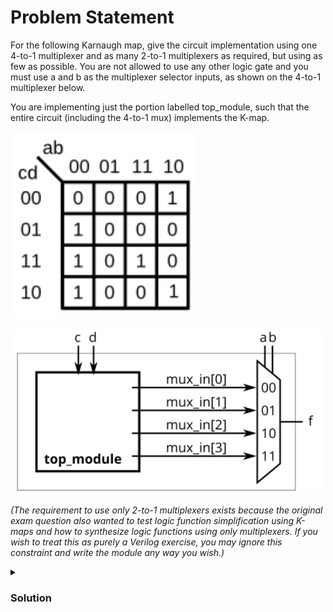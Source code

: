 # Problem Statement

For the following Karnaugh map, give the circuit implementation using one 4-to-1 multiplexer and as many 2-to-1 multiplexers as required, but using as few as possible. You are not allowed to use any other logic gate and you must use a and b as the multiplexer selector inputs, as shown on the 4-to-1 multiplexer below.

You are implementing just the portion labelled top_module, such that the entire circuit (including the 4-to-1 mux) implements the K-map.

![alt text](image.png)

![alt text](image-1.png)

*(The requirement to use only 2-to-1 multiplexers exists because the original exam question also wanted to test logic function simplification using K-maps and how to synthesize logic functions using only multiplexers. If you wish to treat this as purely a Verilog exercise, you may ignore this constraint and write the module any way you wish.)*

<details>
    <summary><h3> Solution </h3>
</summary>

![alt text](image-2.png)

- INPUT 0 = $C + D$
- INPUT 1 = $0$
- INPUT 2 = $\overline{D}$
- INPUT 3 = $C . D$

Find the verilog file [here](solution_verilog.v)


</details>